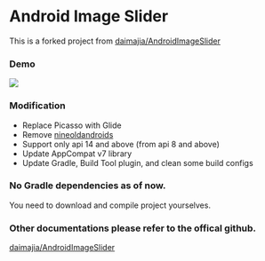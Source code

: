 # Android Image Slider 

This is a forked project from 
[daimajia/AndroidImageSlider](https://github.com/daimajia/AndroidImageSlider)

### Demo

![](http://ww3.sinaimg.cn/mw690/610dc034jw1egzor66ojdg20950fknpe.gif)


### Modification

* Replace Picasso with Glide
* Remove [nineoldandroids](https://github.com/JakeWharton/NineOldAndroids)
* Support only api 14 and above (from api 8 and above)
* Update AppCompat v7 library
* Update Gradle, Build Tool plugin, and clean some build configs

### No Gradle dependencies as of now.
You need to download and compile project yourselves.

### Other documentations please refer to the offical github.
[daimajia/AndroidImageSlider](https://github.com/daimajia/AndroidImageSlider)
